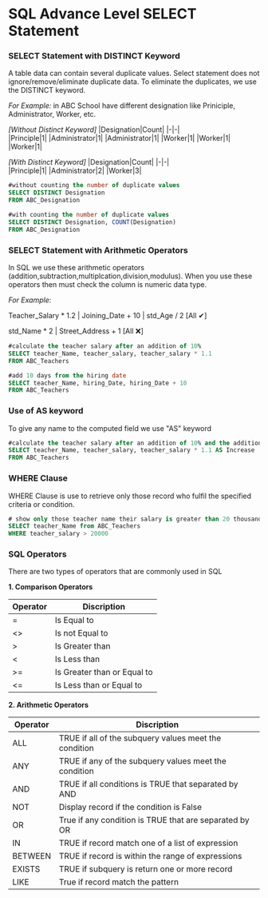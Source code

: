 # SQL Advance Level SELECT Statement

### SELECT Statement with DISTINCT Keyword
A table data can contain several duplicate values. Select statement does not ignore/remove/eliminate duplicate data. To eliminate the duplicates, we use the DISTINCT keyword.

*For Example:* in ABC School have different designation like Priniciple, Administrator, Worker, etc.

*[Without Distinct Keyword]*
|Designation|Count|
|-|-|								
|Principle|1|
|Administrator|1|
|Administrator|1|
|Worker|1|
|Worker|1|
|Worker|1|

*[With Distinct Keyword]*
|Designation|Count|
|-|-|							
|Principle|1|
|Administrator|2|
|Worker|3|
```SQL
#without counting the number of duplicate values
SELECT DISTINCT Designation
FROM ABC_Designation

#with counting the number of duplicate values
SELECT DISTINCT Designation, COUNT(Designation)
FROM ABC_Designation
```

### SELECT Statement with Arithmetic Operators
In SQL we use these arithmetic operators (addition,subtraction,multiplcation,division,modulus).
When you use these operators then must check the column is numeric data type.

*For Example:*

Teacher_Salary * 1.2 | Joining_Date + 10 | std_Age / 2  [All ✔]

std_Name * 2 | Street_Address + 1  [All ❌]

```SQL
#calculate the teacher salary after an addition of 10%
SELECT teacher_Name, teacher_salary, teacher_salary * 1.1
FROM ABC_Teachers

#add 10 days from the hiring date
SELECT teacher_Name, hiring_Date, hiring_Date + 10
FROM ABC_Teachers
```

### Use of AS keyword
To give any name to the computed field we use "AS" keyword
```SQL
#calculate the teacher salary after an addition of 10% and the addition column name set "Increase"
SELECT teacher_Name, teacher_salary, teacher_salary * 1.1 AS Increase
FROM ABC_Teachers
```

### WHERE Clause
WHERE Clause is use to retrieve only those record who fulfil the specified criteria or condition.
```SQL
# show only those teacher name their salary is greater than 20 thousand
SELECT teacher_Name from ABC_Teachers
WHERE teacher_salary > 20000
```

### SQL Operators
There are two types of operators that are commonly used in SQL

**1. Comparison Operators**

|Operator|Discription|
|-|-|
|=|Is Equal to|
|<>|Is not Equal to|
|>|Is Greater than|
|<|Is Less than|
|>=|Is Greater than or Equal to|
|<=|Is Less than or Equal to|


**2. Arithmetic Operators**

|Operator|Discription|
|-|-|
|ALL|TRUE if all of the subquery values meet the condition|
|ANY|TRUE if any of the subquery values meet the condition|
|AND|TRUE if all conditions is TRUE that separated by AND|
|NOT|Display record if the condition is False|
|OR|True if any condition is TRUE that are separated by OR|
|IN|TRUE if record match one of a list of expression|
|BETWEEN|TRUE if record is within the range of expressions|
|EXISTS|TRUE if subquery is return one or more record|
|LIKE|True if record match the pattern|
